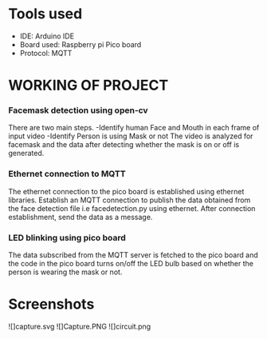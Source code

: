 <html>
  
  <body>
<h1>Tools used</h1>
    <ul>
      <li>IDE: Arduino IDE</li>
       <li>Board used: Raspberry pi Pico board</li>
      <li>Protocol: MQTT</li>
    </ul>
<h1>WORKING OF PROJECT</h1>
<h3>Facemask detection using open-cv </h3>
<p>There are two main steps.
-Identify human Face and Mouth in each frame of input video
-Identify Person is using Mask or not
The video is analyzed for facemask and the data after detecting whether the mask is on or off is generated.
</p>
<h3>Ethernet connection to MQTT </h3>
<p>The ethernet connection to the pico board is established using ethernet libraries. Establish an MQTT connection to publish the data obtained from the face detection file i.e facedetection.py  using ethernet. After connection establishment, send the data as a message.</p>
<h3>LED blinking using pico board </h3>
<p>The data subscribed from the MQTT server is fetched to the pico board and the code in the pico board turns on/off the LED bulb based on whether the person is wearing the mask or not.</p>
    <h1>Screenshots</h1>
</body>
</html>
![]capture.svg
![]Capture.PNG
![]circuit.png
